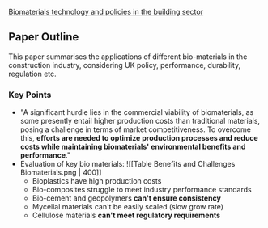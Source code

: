 [Biomaterials technology and policies in the building sector](https://link.springer.com/article/10.1007/s10311-023-01689-w)
## Paper Outline
This paper summarises the applications of different bio-materials in the construction industry, considering UK policy, performance, durability, regulation etc.
### Key Points

- "A significant hurdle lies in the commercial viability of biomaterials, as some presently entail higher production costs than traditional materials, posing a challenge in terms of market competitiveness. To overcome this, **efforts are needed to optimize production processes and reduce costs while maintaining biomaterials' environmental benefits and performance**."
- Evaluation of key bio materials:
![[Table Benefits and Challenges Biomaterials.png | 400]]
	- Bioplastics have high production costs
	- Bio-composites struggle to meet industry performance standards
	- Bio-cement and geopolymers **can't ensure consistency**
	- Mycelial materials can't be easily scaled (slow grow rate)
	- Cellulose materials **can't meet regulatory requirements**




